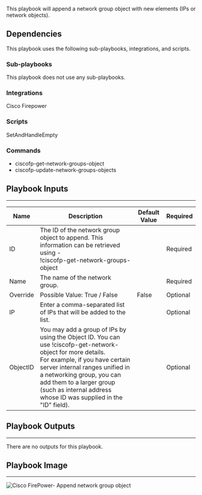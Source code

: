 This playbook will append a network group object with new elements (IPs or network objects).

## Dependencies
This playbook uses the following sub-playbooks, integrations, and scripts.

### Sub-playbooks
This playbook does not use any sub-playbooks.

### Integrations
Cisco Firepower

### Scripts
SetAndHandleEmpty

### Commands
* ciscofp-get-network-groups-object
* ciscofp-update-network-groups-objects

## Playbook Inputs
---

| **Name** | **Description** | **Default Value** | **Required** |
| --- | --- | --- | --- |
| ID | The ID of the network group object to append. This information can be retrieved using -  <br/>\!ciscofp-get-network-groups-object |  | Required |
| Name | The name of the network group. |  | Required |
| Override | Possible Value: True / False<br/> | False | Optional |
| IP | Enter a comma-separated list of IPs that will be added to the list. |  | Optional |
| ObjectID | You may add a group of IPs by using the Object ID. You can use \!ciscofp-get-network-object for more details.<br/> For example, if you have certain server internal ranges unified in a networking group, you can add them to a larger group (such as internal address whose ID was supplied in the "ID" field). |  | Optional |

## Playbook Outputs
---
There are no outputs for this playbook.

## Playbook Image
---
![Cisco FirePower- Append network group object](../doc_files/Cisco_FirePower-_Append_network_group_object.png)
